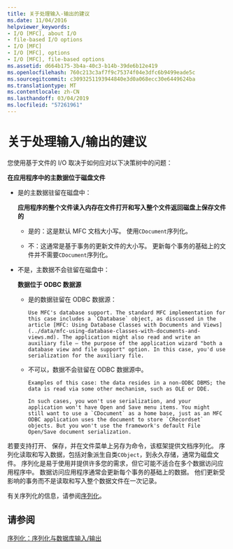 ```yaml
---
title: 关于处理输入-输出的建议
ms.date: 11/04/2016
helpviewer_keywords:
- I/O [MFC], about I/O
- file-based I/O options
- I/O [MFC]
- I/O [MFC], options
- I/O [MFC], file-based options
ms.assetid: d664b175-3b4a-40c3-b14b-39de6b12e419
ms.openlocfilehash: 760c213c3af7f9c75374f04e3dfc6b9499eade5c
ms.sourcegitcommit: c3093251193944840e3d0a068ecc30e6449624ba
ms.translationtype: MT
ms.contentlocale: zh-CN
ms.lasthandoff: 03/04/2019
ms.locfileid: "57261961"
---
```

# <a name="recommendations-for-handling-inputoutput"></a>关于处理输入/输出的建议

您使用基于文件的 I/O 取决于如何应对以下决策树中的问题：

**在应用程序中的主数据位于磁盘文件**

- 是的主数据驻留在磁盘中：

     **应用程序的整个文件读入内存在文件打开和写入整个文件返回磁盘上保存文件的**

   - 是的：这是默认 MFC 文档大小写。 使用`CDocument`序列化。

   - 不：这通常是基于事务的更新文件的大小写。 更新每个事务的基础上的文件并不需要`CDocument`序列化。

- 不是，主数据不会驻留在磁盘中：

     **数据位于 ODBC 数据源**

   - 是的数据驻留在 ODBC 数据源：

         Use MFC's database support. The standard MFC implementation for this case includes a `CDatabase` object, as discussed in the article [MFC: Using Database Classes with Documents and Views](../data/mfc-using-database-classes-with-documents-and-views.md). The application might also read and write an auxiliary file — the purpose of the application wizard "both a database view and file support" option. In this case, you'd use serialization for the auxiliary file.

   - 不可以，数据不会驻留在 ODBC 数据源中。

         Examples of this case: the data resides in a non-ODBC DBMS; the data is read via some other mechanism, such as OLE or DDE.

         In such cases, you won't use serialization, and your application won't have Open and Save menu items. You might still want to use a `CDocument` as a home base, just as an MFC ODBC application uses the document to store `CRecordset` objects. But you won't use the framework's default File Open/Save document serialization.

若要支持打开、 保存，并在文件菜单上另存为命令，该框架提供文档序列化。 序列化读取和写入数据，包括对象派生自类`CObject`，到永久存储，通常为磁盘文件。 序列化是易于使用并提供许多您的需求，但它可能不适合在多个数据访问应用程序中。 数据访问应用程序通常会更新每个事务的基础上的数据。 他们更新受影响的事务而不是读取和写入整个数据文件在一次记录。

有关序列化的信息，请参阅[序列化](../mfc/serialization-in-mfc.md)。

## <a name="see-also"></a>请参阅

[序列化：序列化与数据库输入/输出](../mfc/serialization-serialization-vs-database-input-output.md)
